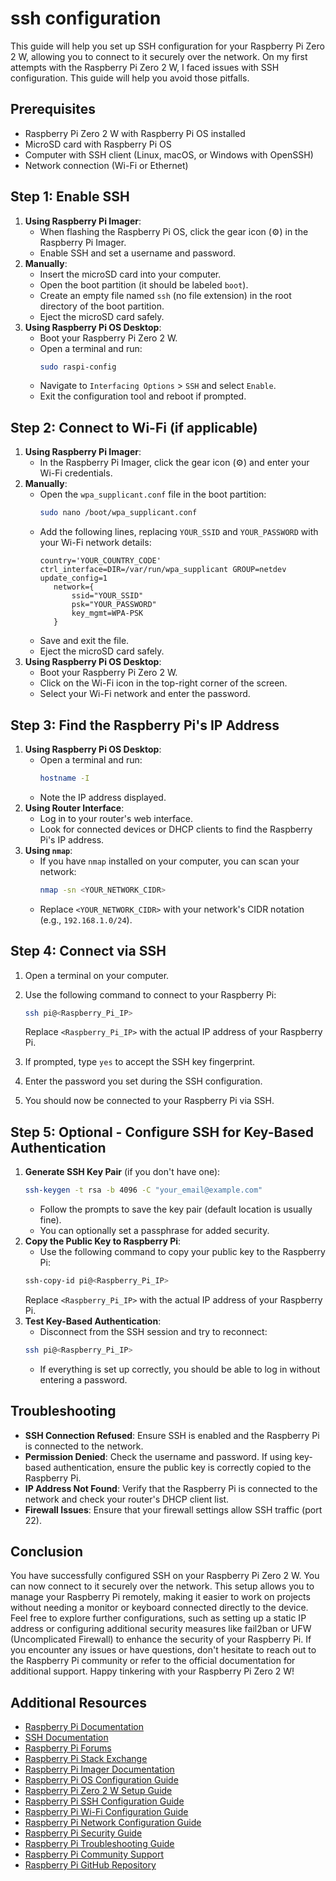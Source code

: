 # ssh configuration
This guide will help you set up SSH configuration for your Raspberry Pi Zero 2 W, allowing you to connect to it securely over the network. On my first attempts with the Raspberry Pi Zero 2 W, I faced issues with SSH configuration. This guide will help you avoid those pitfalls. 

## Prerequisites
- Raspberry Pi Zero 2 W with Raspberry Pi OS installed
- MicroSD card with Raspberry Pi OS
- Computer with SSH client (Linux, macOS, or Windows with OpenSSH)
- Network connection (Wi-Fi or Ethernet)
## Step 1: Enable SSH
1. **Using Raspberry Pi Imager**:
   - When flashing the Raspberry Pi OS, click the gear icon (⚙️) in the Raspberry Pi Imager.
   - Enable SSH and set a username and password.
2. **Manually**:
   - Insert the microSD card into your computer.
   - Open the boot partition (it should be labeled `boot`).
   - Create an empty file named `ssh` (no file extension) in the root directory of the boot partition.
   - Eject the microSD card safely. 
3. **Using Raspberry Pi OS Desktop**:
   - Boot your Raspberry Pi Zero 2 W.
   - Open a terminal and run:
     ```bash
     sudo raspi-config
     ```
   - Navigate to `Interfacing Options` > `SSH` and select `Enable`.
   - Exit the configuration tool and reboot if prompted.
## Step 2: Connect to Wi-Fi (if applicable)
1. **Using Raspberry Pi Imager**:
   - In the Raspberry Pi Imager, click the gear icon (⚙️) and enter your Wi-Fi credentials.
2. **Manually**:
   - Open the `wpa_supplicant.conf` file in the boot partition:
     ```bash
     sudo nano /boot/wpa_supplicant.conf
     ```
   - Add the following lines, replacing `YOUR_SSID` and `YOUR_PASSWORD` with your Wi-Fi network details:
     ```plaintext
     country='YOUR_COUNTRY_CODE'
     ctrl_interface=DIR=/var/run/wpa_supplicant GROUP=netdev
     update_config=1
        network={
            ssid="YOUR_SSID"
            psk="YOUR_PASSWORD"
            key_mgmt=WPA-PSK
        }
     ```
   - Save and exit the file.
   - Eject the microSD card safely.
3. **Using Raspberry Pi OS Desktop**:
   - Boot your Raspberry Pi Zero 2 W.
   - Click on the Wi-Fi icon in the top-right corner of the screen.
   - Select your Wi-Fi network and enter the password.
## Step 3: Find the Raspberry Pi's IP Address
1. **Using Raspberry Pi OS Desktop**:
   - Open a terminal and run:
     ```bash
     hostname -I
     ```    
   - Note the IP address displayed.
2. **Using Router Interface**:
   - Log in to your router's web interface.
   - Look for connected devices or DHCP clients to find the Raspberry Pi's IP address.
3. **Using `nmap`**:
    - If you have `nmap` installed on your computer, you can scan your network:
      ```bash
      nmap -sn <YOUR_NETWORK_CIDR>
        ```
    - Replace `<YOUR_NETWORK_CIDR>` with your network's CIDR notation (e.g., `192.168.1.0/24`).
## Step 4: Connect via SSH
1. Open a terminal on your computer.
2. Use the following command to connect to your Raspberry Pi:

    ```bash
    ssh pi@<Raspberry_Pi_IP>
    ```
    Replace `<Raspberry_Pi_IP>` with the actual IP address of your Raspberry Pi.
3. If prompted, type `yes` to accept the SSH key fingerprint.
4. Enter the password you set during the SSH configuration.
5. You should now be connected to your Raspberry Pi via SSH.
## Step 5: Optional - Configure SSH for Key-Based Authentication
1. **Generate SSH Key Pair** (if you don't have one):
    ```bash
    ssh-keygen -t rsa -b 4096 -C "your_email@example.com"
    ```
   - Follow the prompts to save the key pair (default location is usually fine).
   - You can optionally set a passphrase for added security.
2. **Copy the Public Key to Raspberry Pi**:
   - Use the following command to copy your public key to the Raspberry Pi:
   ```bash
   ssh-copy-id pi@<Raspberry_Pi_IP>
   ```
   Replace `<Raspberry_Pi_IP>` with the actual IP address of your Raspberry Pi.
3. **Test Key-Based Authentication**:
   - Disconnect from the SSH session and try to reconnect:
   ```bash
   ssh pi@<Raspberry_Pi_IP>
   ```
   - If everything is set up correctly, you should be able to log in without entering a password.
## Troubleshooting
- **SSH Connection Refused**: Ensure SSH is enabled and the Raspberry Pi is connected to the network.
- **Permission Denied**: Check the username and password. If using key-based authentication, ensure the public key is correctly copied to the Raspberry Pi.
- **IP Address Not Found**: Verify that the Raspberry Pi is connected to the network and check your router's DHCP client list.
- **Firewall Issues**: Ensure that your firewall settings allow SSH traffic (port 22).  
## Conclusion
You have successfully configured SSH on your Raspberry Pi Zero 2 W. You can now connect to
it securely over the network. This setup allows you to manage your Raspberry Pi remotely, making it easier to work on projects without needing a monitor or keyboard connected directly to the device.
Feel free to explore further configurations, such as setting up a static IP address or configuring additional security measures like fail2ban or UFW (Uncomplicated Firewall) to enhance the security of your Raspberry Pi.
If you encounter any issues or have questions, don't hesitate to reach out to the Raspberry Pi community or refer to the official documentation for additional support.
Happy tinkering with your Raspberry Pi Zero 2 W!

## Additional Resources
- [Raspberry Pi Documentation](https://www.raspberrypi.org/documentation/)
- [SSH Documentation](https://www.ssh.com/ssh/)
- [Raspberry Pi Forums](https://www.raspberrypi.org/forums/)
- [Raspberry Pi Stack Exchange](https://raspberrypi.stackexchange.com/)
- [Raspberry Pi Imager Documentation](https://www.raspberrypi.org/documentation/imager/)
- [Raspberry Pi OS Configuration Guide](https://www.raspberrypi.org/documentation/configuration/)
- [Raspberry Pi Zero 2 W Setup Guide](https://www.raspberrypi.org/documentation/hardware/raspberrypi/zero/README.md)
- [Raspberry Pi SSH Configuration Guide](https://www.raspberrypi.org/documentation/remote-access/ssh/README.md)
- [Raspberry Pi Wi-Fi Configuration Guide](https://www.raspberrypi.org/documentation/configuration/wireless/wireless-cli.md)
- [Raspberry Pi Network Configuration Guide](https://www.raspberrypi.org/documentation/configuration/wireless/wireless-cli.md)
- [Raspberry Pi Security Guide](https://www.raspberrypi.org/documentation/configuration/security.md)
- [Raspberry Pi Troubleshooting Guide](https://www.raspberrypi.org/documentation/troubleshooting/README.md)
- [Raspberry Pi Community Support](https://www.raspberrypi.org/forums/)
- [Raspberry Pi GitHub Repository](https://github.com/raspberrypi)